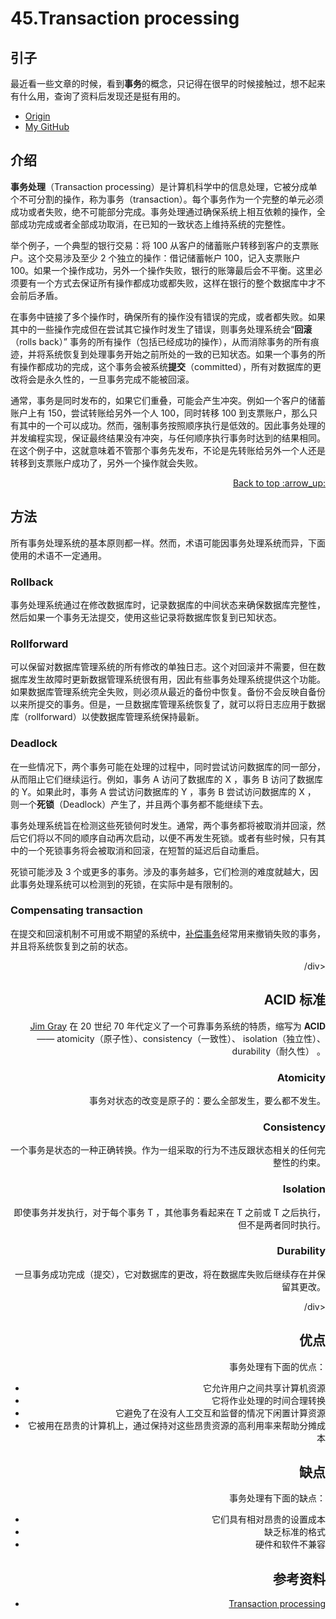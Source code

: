 # 45.Transaction processing
## 引子
最近看一些文章的时候，看到**事务**的概念，只记得在很早的时候接触过，想不起来有什么用，查询了资料后发现还是挺有用的。


- [Origin][url-origin]
- [My GitHub][url-my-github]

## 介绍
**事务处理**（Transaction processing）是计算机科学中的信息处理，它被分成单个不可分割的操作，称为事务（transaction）。每个事务作为一个完整的单元必须成功或者失败，绝不可能部分完成。事务处理通过确保系统上相互依赖的操作，全部成功完成或者全部成功取消，在已知的一致状态上维持系统的完整性。

举个例子，一个典型的银行交易：将 100 从客户的储蓄账户转移到客户的支票账户。这个交易涉及至少 2 个独立的操作：借记储蓄帐户 100，记入支票账户 100。如果一个操作成功，另外一个操作失败，银行的账簿最后会不平衡。这里必须要有一个方式去保证所有操作都成功或都失败，这样在银行的整个数据库中才不会前后矛盾。

在事务中链接了多个操作时，确保所有的操作没有错误的完成，或者都失败。如果其中的一些操作完成但在尝试其它操作时发生了错误，则事务处理系统会“**回滚**（rolls back）” 事务的所有操作（包括已经成功的操作），从而消除事务的所有痕迹，并将系统恢复到处理事务开始之前所处的一致的已知状态。如果一个事务的所有操作都成功的完成，这个事务会被系统**提交**（committed），所有对数据库的更改将会是永久性的，一旦事务完成不能被回滚。

通常，事务是同时发布的，如果它们重叠，可能会产生冲突。例如一个客户的储蓄账户上有 150，尝试转账给另外一个人 100，同时转移 100 到支票账户，那么只有其中的一个可以成功。然而，强制事务按照顺序执行是低效的。因此事务处理的并发编程实现，保证最终结果没有冲突，与任何顺序执行事务时达到的结果相同。在这个例子中，这就意味着不管那个事务先发布，不论是先转账给另外一个人还是转移到支票账户成功了，另外一个操作就会失败。

<div align="right"><a href="#index">Back to top :arrow_up:</a></div>

## 方法
所有事务处理系统的基本原则都一样。然而，术语可能因事务处理系统而异，下面使用的术语不一定通用。

### Rollback
事务处理系统通过在修改数据库时，记录数据库的中间状态来确保数据库完整性，然后如果一个事务无法提交，使用这些记录将数据库恢复到已知状态。

### Rollforward
可以保留对数据库管理系统的所有修改的单独日志。这个对回滚并不需要，但在数据库发生故障时更新数据管理系统很有用，因此有些事务处理系统提供这个功能。如果数据库管理系统完全失败，则必须从最近的备份中恢复。备份不会反映自备份以来所提交的事务。但是，一旦数据库管理系统恢复了，就可以将日志应用于数据库（rollforward）以使数据库管理系统保持最新。

### Deadlock
在一些情况下，两个事务可能在处理的过程中，同时尝试访问数据库的同一部分，从而阻止它们继续运行。例如，事务 A 访问了数据库的 X ，事务 B 访问了数据库的 Y。如果此时，事务 A 尝试访问数据库的 Y ，事务 B 尝试访问数据库的 X ， 则一个**死锁**（Deadlock）产生了，并且两个事务都不能继续下去。

事务处理系统旨在检测这些死锁何时发生。通常，两个事务都将被取消并回滚，然后它们将以不同的顺序自动再次启动，以便不再发生死锁。或者有些时候，只有其中的一个死锁事务将会被取消和回滚，在短暂的延迟后自动重启。

死锁可能涉及 3 个或更多的事务。涉及的事务越多，它们检测的难度就越大，因此事务处理系统可以检测到的死锁，在实际中是有限制的。

### Compensating transaction
在提交和回滚机制不可用或不期望的系统中，[补偿事务][url-compensating]经常用来撤销失败的事务，并且将系统恢复到之前的状态。

<div align="right">/div>

## ACID 标准
[Jim Gray][url-person] 在 20 世纪 70 年代定义了一个可靠事务系统的特质，缩写为 **ACID** —— atomicity（原子性）、consistency（一致性）、 isolation（独立性）、durability（耐久性） 。
### Atomicity
事务对状态的改变是原子的：要么全部发生，要么都不发生。

### Consistency
一个事务是状态的一种正确转换。作为一组采取的行为不违反跟状态相关的任何完整性的约束。

### Isolation
即使事务并发执行，对于每个事务 T ，其他事务看起来在 T 之前或 T 之后执行，但不是两者同时执行。

### Durability
一旦事务成功完成（提交），它对数据库的更改，将在数据库失败后继续存在并保留其更改。


<div align="right">/div>

## 优点
事务处理有下面的优点：
- 它允许用户之间共享计算机资源
- 它将作业处理的时间合理转换
- 它避免了在没有人工交互和监督的情况下闲置计算资源
- 它被用在昂贵的计算机上，通过保持对这些昂贵资源的高利用率来帮助分摊成本

## 缺点
事务处理有下面的缺点：
- 它们具有相对昂贵的设置成本
- 缺乏标准的格式
- 硬件和软件不兼容


## 参考资料
- [Transaction processing][url-wiki-transaction]


[url-base]:https://xxholic.github.io/segment/images


[url-wiki-transaction]:https://en.wikipedia.org/wiki/Transaction_processing
[url-compensating]:https://en.wikipedia.org/wiki/Compensating_transaction
[url-person]:https://en.wikipedia.org/wiki/Jim_Gray_(computer_scientist)

[url-origin]:https://github.com/XXHolic/segment/issues/47
[url-my-github]:https://github.com/XXHolic

[url-origin]:https://github.com/XXHolic/segment/issues/47
[url-my-github]:https://github.com/XXHolic